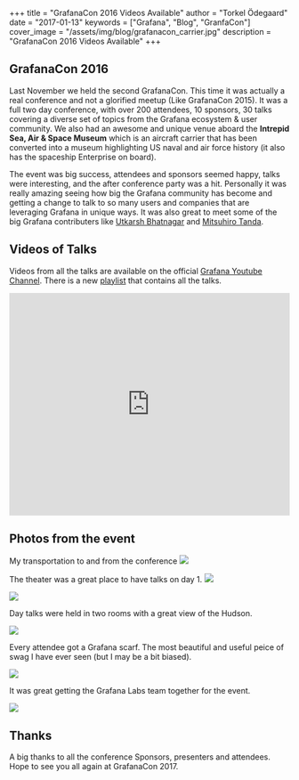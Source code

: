 +++
title = "GrafanaCon 2016 Videos Available"
author = "Torkel Ödegaard"
date = "2017-01-13"
keywords = ["Grafana", "Blog", "GranfaCon"]
cover_image = "/assets/img/blog/grafanacon_carrier.jpg"
description = "GrafanaCon 2016 Videos Available"
+++

## GrafanaCon 2016

Last November we held the second GrafanaCon. This time it was actually a real conference and not a glorified meetup (Like GrafanaCon 2015).
It was a full two day conference, with over 200 attendees, 10 sponsors, 30 talks covering a diverse set
of topics from the Grafana ecosystem & user community. We also had an awesome and unique venue aboard the **Intrepid Sea, Air & Space Museum**
which is an aircraft carrier that has been converted into a museum highlighting US naval and air force history (it also has the spaceship Enterprise on board).

The event was big success, attendees and sponsors seemed happy, talks were interesting, and the after conference party was a hit.
Personally it was really amazing seeing how big the Grafana community has become and getting a change to talk to so many users and companies
that are leveraging Grafana in unique ways. It was also great to meet some of the big Grafana contributers
like [Utkarsh Bhatnagar](https://github.com/utkarshcmu) and [Mitsuhiro Tanda](https://github.com/mtanda).

## Videos of Talks

Videos from all the talks are available on the official [Grafana Youtube Channel](https://www.youtube.com/channel/UCYCwgQAMm9sTJv0rgwQLCxw).
There is a new [playlist](https://www.youtube.com/playlist?list=PLDGkOdUX1Ujp_6OnJ8M-t59eGPs0rZF4Q) that contains all the talks.

<iframe width="100%" height="400px" src="https://www.youtube.com/embed/videoseries?list=PLDGkOdUX1Ujp_6OnJ8M-t59eGPs0rZF4Q" frameborder="0" allowfullscreen></iframe>

## Photos from the event
My transportation to and from the conference
![](/assets/img/blog/grafanacon_blue_angel.jpg)

The theater was a great place to have talks on day 1.
![](/assets/img/blog/grafanacon_day1_theater1.jpg)

![](/assets/img/blog/grafanacon_day1_theater2.jpg)

Day  talks were held in two rooms with a great view of the Hudson.

![](/assets/img/blog/grafanacon_3.jpg)

Every attendee got a Grafana scarf. The most beautiful and useful peice of swag I have ever seen (but I may be a bit biased).

![](/assets/img/blog/grafanacon_scarf.jpg)

It was great getting the Grafana Labs team together for the event.

![](/assets/img/blog/grafanacon_team.jpg)

## Thanks

A big thanks to all the conference Sponsors, presenters and attendees. Hope to see you all again at GrafanaCon 2017.
